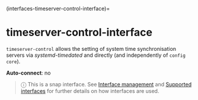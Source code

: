 (interfaces-timeserver-control-interface)=
# timeserver-control-interface

`timeserver-control` allows the setting of system time synchronisation servers via *systemd-timedated* and directly (and independently of `config core`).

**Auto-connect**: no

> ⓘ  This is a snap interface. See [Interface management](/) and [Supported interfaces](/interfaces/index) for further details on how interfaces are used.

